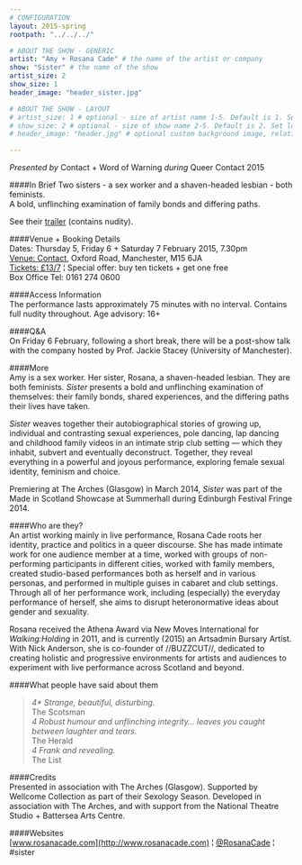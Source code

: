```yaml
---
# CONFIGURATION
layout: 2015-spring
rootpath: "../../../"

# ABOUT THE SHOW - GENERIC
artist: "Amy + Rosana Cade" # the name of the artist or company
show: "Sister" # the name of the show
artist_size: 2
show_size: 1
header_image: "header_sister.jpg"

# ABOUT THE SHOW - LAYOUT
# artist_size: 1 # optional - size of artist name 1-5. Default is 1. Set longer names to lower values
# show_size: 2 # optional - size of show name 2-5. Default is 2. Set longer names to lower values
# header_image: "header.jpg" # optional custom background image, relative to current page

---
```

*Presented by* Contact + Word of Warning *during* Queer Contact 2015     

####In Brief
Two sisters - a sex worker and a shaven-headed lesbian - both feminists.<br>A bold, unflinching examination of family bonds and differing paths.              
                    
See their [trailer](http://vimeo.com/102549824) (contains nudity).        
                    
####Venue + Booking Details    
Dates: Thursday 5, Friday 6 + Saturday 7 February 2015, 7.30pm     
[Venue: Contact](http://contactmcr.com/visit/getting-here), Oxford Road, Manchester, M15 6JA    
[Tickets: £13/7](https://contactmcr.com/whats-on/29293-qc2015-amy-and-rosana-cade-sister/booking) ¦ Special offer: buy ten tickets + get one free    
Box Office Tel: 0161 274 0600     
        
####Access Information         
The performance lasts approximately 75 minutes with no interval. Contains full nudity throughout. Age advisory: 16+        
                    
####Q&A             
On Friday 6 February, following a short break, there will be a post-show talk with the company hosted by Prof. Jackie Stacey (University of Manchester).                  
                    
####More            
Amy is a sex worker. Her sister, Rosana, a shaven-headed lesbian. They are both feminists. *Sister* presents a bold and unflinching examination of themselves: their family bonds, shared experiences, and the differing paths their lives have taken.

*Sister* weaves together their autobiographical stories of growing up, individual and contrasting sexual experiences, pole dancing, lap dancing and childhood family videos in an intimate strip club setting — which they inhabit, subvert and eventually deconstruct. Together, they reveal everything in a powerful and joyous performance, exploring female sexual identity, feminism and choice.          
                    
Premiering at The Arches (Glasgow) in March 2014, *Sister* was part of the Made in Scotland Showcase at Summerhall during Edinburgh Festival Fringe 2014.         
                    
####Who are they?    
An artist working mainly in live performance, Rosana Cade roots her identity, practice and politics in a queer discourse. She has made intimate work for one audience member at a time, worked with groups of non-performing participants in different cities, worked with family members, created studio-based performances both as herself and in various personas, and performed in multiple guises in cabaret and club settings. Through all of her performance work, including (especially) the everyday performance of herself, she aims to disrupt heteronormative ideas about gender and sexuality.                 
                    
Rosana received the Athena Award via New Moves International for *Walking:Holding* in 2011, and is currently (2015) an Artsadmin Bursary Artist. With Nick Anderson, she is co-founder of //BUZZCUT//, dedicated to creating holistic and progressive environments for artists and audiences to experiment with live performance across Scotland and beyond.             
                    
####What people have said about them              
>*4\* Strange, beautiful, disturbing.*<br>The Scotsman           
>*4 Robust humour and unflinching integrity… leaves you caught between laughter and tears.*<br>The Herald                  
>*4 Frank and revealing.*<br>The List                
                    
####Credits    
Presented in association with The Arches (Glasgow). Supported by Wellcome Collection as part of their Sexology Season. Developed in association with The Arches, and with support from the National Theatre Studio + Battersea Arts Centre.            
                    
####Websites        
[www.rosanacade.com](http://www.rosanacade.com) ¦ [@RosanaCade](http://twitter.com/RosanaCade) ¦ #sister
